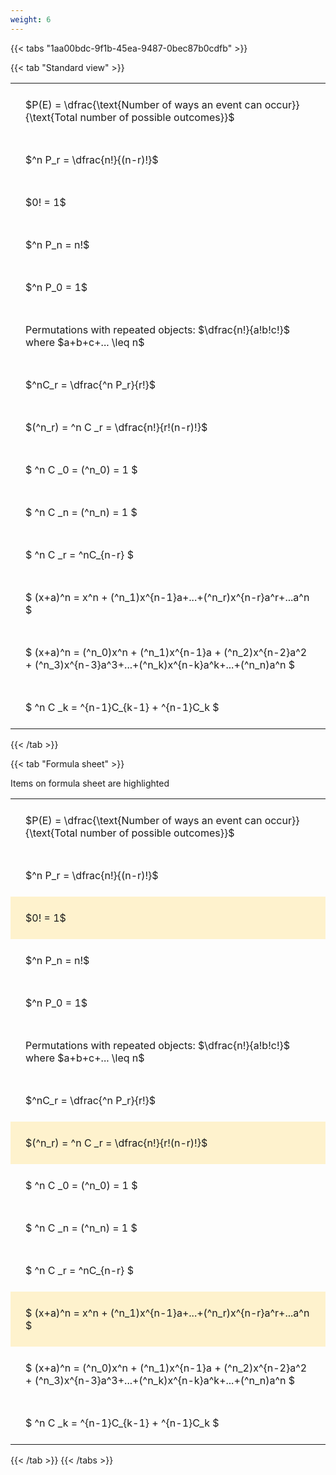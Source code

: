```yaml
---
weight: 6
---
```


{{< tabs "1aa00bdc-9f1b-45ea-9487-0bec87b0cdfb" >}}

{{< tab "Standard view" >}}

<style type="text/css">
#T_e9c01 th.col_heading {
  text-align: left;
  font-size: 1em;
}
#T_e9c01 td {
  text-align: left;
  font-size: 1em;
  padding: 1.5em;
}
</style>
<table id="T_e9c01">
  <thead>
  </thead>
  <tbody>
    <tr>
      <td id="T_e9c01_row0_col0" class="data row0 col0" >$P(E) = \dfrac{\text{Number of ways an event can occur}}{\text{Total number of possible outcomes}}$</td>
    </tr>
    <tr>
      <td id="T_e9c01_row1_col0" class="data row1 col0" >$^n P_r = \dfrac{n!}{(n-r)!}$</td>
    </tr>
    <tr>
      <td id="T_e9c01_row2_col0" class="data row2 col0" >$0! = 1$</td>
    </tr>
    <tr>
      <td id="T_e9c01_row3_col0" class="data row3 col0" >$^n P_n = n!$</td>
    </tr>
    <tr>
      <td id="T_e9c01_row4_col0" class="data row4 col0" >$^n P_0 = 1$</td>
    </tr>
    <tr>
      <td id="T_e9c01_row5_col0" class="data row5 col0" >Permutations with repeated objects: $\dfrac{n!}{a!b!c!}$ where $a+b+c+... \leq n$</td>
    </tr>
    <tr>
      <td id="T_e9c01_row6_col0" class="data row6 col0" >$^nC_r = \dfrac{^n P_r}{r!}$</td>
    </tr>
    <tr>
      <td id="T_e9c01_row7_col0" class="data row7 col0" >$(^n_r) = ^n C _r = \dfrac{n!}{r!(n-r)!}$</td>
    </tr>
    <tr>
      <td id="T_e9c01_row8_col0" class="data row8 col0" >$ ^n C _0 = (^n_0) = 1 $</td>
    </tr>
    <tr>
      <td id="T_e9c01_row9_col0" class="data row9 col0" >$ ^n C _n = (^n_n) = 1 $</td>
    </tr>
    <tr>
      <td id="T_e9c01_row10_col0" class="data row10 col0" >$ ^n C _r = ^nC_{n-r} $</td>
    </tr>
    <tr>
      <td id="T_e9c01_row11_col0" class="data row11 col0" >$ (x+a)^n = x^n + (^n_1)x^{n-1}a+...+(^n_r)x^{n-r}a^r+...a^n    $</td>
    </tr>
    <tr>
      <td id="T_e9c01_row12_col0" class="data row12 col0" >$ (x+a)^n = (^n_0)x^n + (^n_1)x^{n-1}a + (^n_2)x^{n-2}a^2 + (^n_3)x^{n-3}a^3+...+(^n_k)x^{n-k}a^k+...+(^n_n)a^n $</td>
    </tr>
    <tr>
      <td id="T_e9c01_row13_col0" class="data row13 col0" >$ ^n C _k = ^{n-1}C_{k-1} + ^{n-1}C_k $</td>
    </tr>
  </tbody>
</table>
{{< /tab >}}

{{< tab "Formula sheet" >}}

Items on formula sheet are highlighted 
<br>
<style type="text/css">
#T_f872a th.col_heading {
  text-align: left;
  font-size: 1em;
}
#T_f872a td {
  text-align: left;
  font-size: 1em;
  padding: 1.5em;
}
#T_f872a_row0_col0, #T_f872a_row1_col0, #T_f872a_row3_col0, #T_f872a_row4_col0, #T_f872a_row5_col0, #T_f872a_row6_col0, #T_f872a_row8_col0, #T_f872a_row9_col0, #T_f872a_row10_col0, #T_f872a_row12_col0, #T_f872a_row13_col0 {
  background-color: rgba(0,0,0,0);
}
#T_f872a_row2_col0, #T_f872a_row7_col0, #T_f872a_row11_col0 {
  background-color: rgba(255,194,10, 0.2);
}
</style>
<table id="T_f872a">
  <thead>
  </thead>
  <tbody>
    <tr>
      <td id="T_f872a_row0_col0" class="data row0 col0" >$P(E) = \dfrac{\text{Number of ways an event can occur}}{\text{Total number of possible outcomes}}$</td>
    </tr>
    <tr>
      <td id="T_f872a_row1_col0" class="data row1 col0" >$^n P_r = \dfrac{n!}{(n-r)!}$</td>
    </tr>
    <tr>
      <td id="T_f872a_row2_col0" class="data row2 col0" >$0! = 1$</td>
    </tr>
    <tr>
      <td id="T_f872a_row3_col0" class="data row3 col0" >$^n P_n = n!$</td>
    </tr>
    <tr>
      <td id="T_f872a_row4_col0" class="data row4 col0" >$^n P_0 = 1$</td>
    </tr>
    <tr>
      <td id="T_f872a_row5_col0" class="data row5 col0" >Permutations with repeated objects: $\dfrac{n!}{a!b!c!}$ where $a+b+c+... \leq n$</td>
    </tr>
    <tr>
      <td id="T_f872a_row6_col0" class="data row6 col0" >$^nC_r = \dfrac{^n P_r}{r!}$</td>
    </tr>
    <tr>
      <td id="T_f872a_row7_col0" class="data row7 col0" >$(^n_r) = ^n C _r = \dfrac{n!}{r!(n-r)!}$</td>
    </tr>
    <tr>
      <td id="T_f872a_row8_col0" class="data row8 col0" >$ ^n C _0 = (^n_0) = 1 $</td>
    </tr>
    <tr>
      <td id="T_f872a_row9_col0" class="data row9 col0" >$ ^n C _n = (^n_n) = 1 $</td>
    </tr>
    <tr>
      <td id="T_f872a_row10_col0" class="data row10 col0" >$ ^n C _r = ^nC_{n-r} $</td>
    </tr>
    <tr>
      <td id="T_f872a_row11_col0" class="data row11 col0" >$ (x+a)^n = x^n + (^n_1)x^{n-1}a+...+(^n_r)x^{n-r}a^r+...a^n    $</td>
    </tr>
    <tr>
      <td id="T_f872a_row12_col0" class="data row12 col0" >$ (x+a)^n = (^n_0)x^n + (^n_1)x^{n-1}a + (^n_2)x^{n-2}a^2 + (^n_3)x^{n-3}a^3+...+(^n_k)x^{n-k}a^k+...+(^n_n)a^n $</td>
    </tr>
    <tr>
      <td id="T_f872a_row13_col0" class="data row13 col0" >$ ^n C _k = ^{n-1}C_{k-1} + ^{n-1}C_k $</td>
    </tr>
  </tbody>
</table>
{{< /tab >}}
{{< /tabs >}}